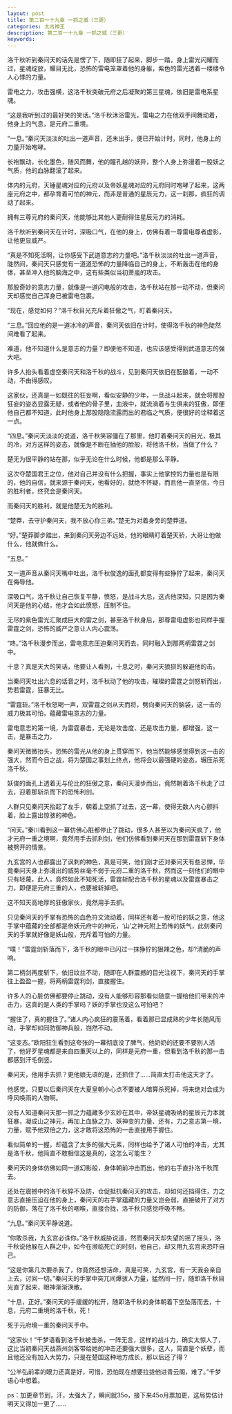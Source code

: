 ```yaml
---
layout: post
title: 第二百一十九章 一抓之威（三更）
categories: 太古神王
description: 第二百一十九章 一抓之威（三更）
keywords:
---
```


洛千秋听到秦问天的话先是愣了下，随即狂了起来，脚步一踏，身上雷光闪耀而过，星魂绽放，耀目无比，恐怖的雷电笼罩着他的身躯，紫色的雷光透着一缕缕令人心悸的力量。

雷电之力，攻击强横，这洛千秋突破元府之后凝聚的第三星魂，依旧是雷电系星魂。

“这是我听到过的最好笑的笑话。”洛千秋沐浴雷光，雷电之力在他双手间舞动着，他身上的气息，是元府二重境。

“一息。”秦问天淡淡的吐出一道声音，还未出手，便已开始计时，同时，他身上的力量开始咆哮。

长袍飘动，长化墨色，随风而舞，他的瞳孔越的妖异，整个人身上弥漫着一股妖之气质，他的血脉翻滚了起来。

体内的元府，天锤星魂对应的元府以及帝妖星魂对应的元府同时咆哮了起来，这两座元府之中，都孕育着可怕的神元，而非是普通的星辰元力，这一刹那，疯狂的调动了起来。

拥有三尊元府的秦问天，他能够比其他人更耐得住星辰元力的消耗。

洛千秋听到秦问天在计时，深吸口气，在他的身上，仿佛有着一尊雷电尊者虚影，让他更显威严。

“真是不知死活啊，让你感受下武道意志的力量吧。”洛千秋淡淡的吐出一道声音，陡然间，秦问天只感觉有一道道恐怖的力量降临自己的身上，不断轰击在他的身体，甚至冲入他的脑海之中，这有些类似当初萧嵐的攻击。

那股奇妙的意志力量，就像是一道闪电般的攻击，洛千秋站在那一动不动，但秦问天却感觉自己浑身已被雷电包裹。

“现在，感觉如何？”洛千秋目光充斥着狂傲之气，盯着秦问天。

“三息。”回应他的是一道冰冷的声音，秦问天依旧在计时，使得洛千秋的神色陡然间难看了起来。

难道，他不知道什么是意志的力量？即便他不知道，也应该感受得到武道意志的强大吧。

许多人抬头看着虚空秦问天和洛千秋的战斗，见到秦问天依旧在酝酿着，一动不动，不由得感叹。

这家伙，还真是一如既往的狂妄啊，看似安静的少年，一旦战斗起来，就会将那股狂妄的姿态显露无疑，或者他的骨子里，血液中，就流淌着与生俱来的狂傲，即便他自己都不知道，此时他身上那股隐隐流露而出的君临之气质，便很好的诠释着这一点。

“四息。”秦问天淡淡的说道，洛千秋笑容僵在了那里，他盯着秦问天的目光，极其的冷，对方这样的姿态，就像是不断在抽他的脸般，将他洛千秋，当做了什么？

楚无为很平静的站在那，似乎无论在什么时候，他都是那么平静。

这次夺楚国君王之位，他对自己并没有什么把握，事实上他掌控的力量也是有限的，他的自信，就来源于秦问天，他看好的，就绝不怀疑，而且他一直坚信，今日的胜利者，终究会是秦问天。

而秦问天的胜利，就是他楚无为的胜利。

“楚莽，去守护秦问天，我不放心你三弟。”楚无为对着身旁的楚莽道。

“好。”楚莽脚步踏出，来到秦问天旁边不远处，他的眼睛盯着楚天骄，大哥让他做什么，他就做什么。

“五息。”

又一道声音从秦问天嘴中吐出，洛千秋俊逸的面孔都变得有些狰狞了起来，秦问天在侮辱他。

深吸口气，洛千秋让自己恢复平静，愤怒，是战斗大忌，这点他深知，只是因为秦问天是他的心结，他才会如此愤怒，压制不住。

无尽的紫色雷光汇聚成巨大的雷之剑，甚至洛千秋身后，那尊雷电虚影也同样手握雷霆之剑，恐怖的威严之意让人内心震荡。

“咚。”洛千秋漫步而出，雷电意志压迫秦问天而去，同时融入到那两柄雷霆之剑中。

十息？真是天大的笑话，他要让人看到，十息之时，秦问天狼狈的躲避他的击。

当秦问天吐出六息的话音之时，洛千秋动了他的攻击，璀璨的雷霆之剑怒斩而出，势若雷霆，狂暴无比。

“雷霆斩。”洛千秋怒喝一声，双雷霆之剑从天而将，劈向秦问天的脑袋，这一击的威力极其可怕，蕴藏雷电意志的力量。

雷电意志的第一境，为雷霆暴击，无论是攻击度、还是攻击力量，都增强，这一击，是暴击之力。

秦问天微微抬头，恐怖的雷光从他的身上贯穿而下，他当然能够感觉得到这一击的强大，然而今日之战，将为楚国之事划上终点，他将会以最强硬的姿态，辗压杀死洛千秋。

妖俊的面孔上透着无与伦比的狂傲之意，秦问天漫步而出，竟然朝着洛千秋走了过去，迎着那斩杀而下的恐怖利剑。

人群只见秦问天抬起了左手，朝着上空抓了过去，这一幕，使得无数人内心颤抖着，脸上露出惊骇的神色。

“问天。”秦川看到这一幕仿佛心脏都停止了跳动，很多人甚至以为秦问天疯了，他才元府一重之境啊，竟然用手去抓利剑，他们仿佛看到秦问天在那到雷霆斩下身体被劈开的情景。

九玄宫的人也都露出了讽刺的神色，真是可笑，他们刚才还对秦问天有些忌惮，毕竟秦问天身上弥漫出的威势丝毫不弱于元府二重的洛千秋，然而这一刻他们的眼中只有轻蔑，此人，竟然如此不知死活，雷霆斩配合洛千秋的星魂以及雷霆暴击之力，即便是元府三重的人，也要被斩掉吧。

这不知天高地厚的狂傲家伙，竟然用手去抓。

只见秦问天的手掌有恐怖的血色符文流动着，同样还有着一股可怕的妖之意，他这手掌中蕴藏的全部都是帝妖元府中的神元，‘山’之神元附上恐怖的妖气，此刻秦问天的手掌就好像是妖山般，充斥着可怕的力量。

“噗！”雷霆剑斩落而下，洛千秋的眼中已闪过一抹狰狞的狠辣之色，却?清脆的声响。

第二柄剑再度斩下，依旧纹丝不动，随即在人群震撼的目光注视下，秦问天的手掌往上盈盈一握，将两柄雷霆利剑，直接握住。

许多人的心脏仿佛都要停止跳动，没有人能够形容那看似随意一握给他们带来的冲击力，这真的是人类的手掌吗？妖的手掌也没这么可怕吧？

“握住了，真的握住了。”诸人内心疯狂的震荡着，看着那已显成熟的少年长随风而动，手掌却如同防御神兵般，岿然不动。

“这变态。”欧阳狂生看到这夸张的一幕彻底没了脾气，他奶奶的还要不要别人活了，他好歹星魂都是来自四重天以上的，同样是元府一重，但看到洛千秋的那一击都感到汗毛倒竖。

秦问天，他用手去抓？更他娘无语的是，还抓住了……简直太打击他这天才了。

他感觉，只要以后秦问天在大夏皇朝小心点不要被人暗算杀死掉，将来绝对会成为呼风唤雨的人物啊。

没有人知道秦问天那一抓之力蕴藏多少玄妙在其中，帝妖星魂吸纳的星辰元力本就狂暴，凝成山之神元，再加上血脉之力、妖神变的力量、还有，力之意志第一境，力量，赋予他双倍之力，这才敢将这恐怖的一击直接用手握住。

看似简单的一握，却蕴含了太多的强大元素，同样也给予了诸人可怕的冲击，尤其是洛千秋，他简直不敢相信这是真的，这怎么可能生？

秦问天的身体仿佛如同一道幻影般，身体朝前冲击而出，他的右手直扑洛千秋而去。

还处在震撼中的洛千秋猝不及防，仓促抵抗秦问天的攻击，却如何还挡得住，力之意志直接压迫在他的身上，秦问天的右手掌蕴藏的力量又岂会弱，直接破开了对方的防御，落在了洛千秋的咽喉，直接合拢，洛千秋只感觉呼吸不畅。

“九息。”秦问天平静说道。

“你敢杀我，九玄宫必诛你。”洛千秋威胁说道，然而秦问天却失望的摇了摇头，洛千秋说他躲在人群之中，如今在濒临死亡的时刻，他自己，却又用九玄宫来恐吓自己。

“这是你第几次要杀我了，你竟然还想活命，真是可笑，九玄宫，有一天我会亲自上去，讨回一切。”秦问天的手掌中突兀间爆骇人力量，猛然间一拧，随即洛千秋目光直了起来，眼神渐渐涣散。

“十息，正好。”秦问天的手缓缓的松开，随即洛千秋的身体朝着下空坠落而去，十息，元府二重境的洛千秋，死！

死于元府境一重的秦问天手中。

“这家伙！”千梦语看到洛千秋被击杀，一阵无言，这样的战斗力，确实太惊人了，这比当初秦问天战燕州剑客带给她的冲击还要强大很多，这人，简直是个妖孽，而且他还没有加入大势力，只是在楚国这种地方成长，那以后还了得？

“公羊弘前辈的眼力还真是好，可惜，恐怕现在想要拉拢他进青云阁，难了。”千梦语心中想着。

ps：加更章节到，汗，太强大了，瞬间就35o，接下来45o月票加更，这局势估计明天又得加一更了……
